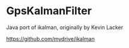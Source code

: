 GpsKalmanFilter
===============

Java port of ikalman, originally by Kevin Lacker

  https://github.com/mydrive/ikalman


